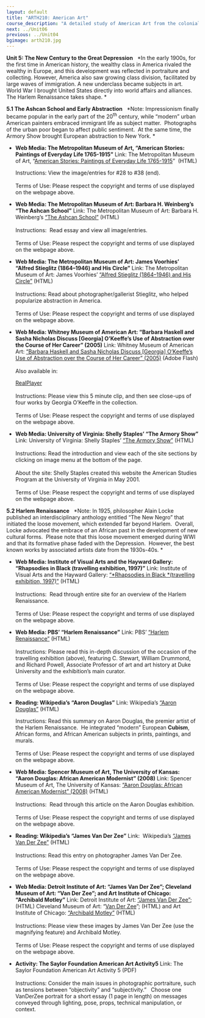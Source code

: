 ```yaml
---
layout: default
title: "ARTH210: American Art"
course_description: "A detailed study of American Art from the colonial era through the postwar twentieth century, with particular attention to the historical and cultural context of artwork in America."
next: ../Unit06
previous: ../Unit04
bgimage: arth210.jpg
---
```

**Unit 5: The New Century to the Great Depression** <span
id="5"></span> 
*In the early 1900s, for the first time in American history, the wealthy
class in America rivaled the wealthy in Europe, and this development was
reflected in portraiture and collecting. However, America also saw
growing class division, facilitated by large waves of immigration. A new
underclass became subjects in art.  World War I brought United States
directly into world affairs and alliances.  The Harlem Renaissance takes
shape. *

**5.1 The Ashcan School and Early Abstraction** <span id="5.1"></span> 
*Note: Impressionism finally became popular in the early part of the
20<sup>th</sup> century, while “modern” urban American painters embraced
immigrant life as subject matter.  Photographs of the urban poor began
to affect public sentiment.  At the same time, the Armory Show brought
European abstraction to New York. *

-   **Web Media: The Metropolitan Museum of Art, “American Stories:
    Paintings of Everyday Life 1765-1915”**
    Link: The Metropolitan Museum of Art, “[American Stories: Paintings
    of Everyday Life
    1765-1915](http://www.metmuseum.org/exhibitions/listings/2009/american-stories)”
     (HTML)  
      
     Instructions: View the image/entries for \#28 to \#38 (end).   
        
     Terms of Use: Please respect the copyright and terms of use
    displayed on the webpage above.

-   **Web Media: The Metropolitan Museum of Art: Barbara H. Weinberg’s
    “The Ashcan School”**
    Link: The Metropolitan Museum of Art: Barbara H. Weinberg’s [“The
    Ashcan
    School”](http://www.metmuseum.org/toah/hd/ashc/hd_ashc.htm) (HTML)  
        
     Instructions:  Read essay and view all image/entries.  
        
     Terms of Use: Please respect the copyright and terms of use
    displayed on the webpage above.

-   **Web Media: The Metropolitan Museum of Art: James Voorhies’ “Alfred
    Stieglitz (1864–1946) and His Circle”**
    Link: The Metropolitan Museum of Art: James Voorhies’ [“Alfred
    Stieglitz (1864–1946) and His
    Circle”](http://www.metmuseum.org/toah/hd/stgl/hd_stgl.htm) (HTML)  
        
     Instructions: Read about photographer/gallerist Stieglitz, who
    helped popularize abstraction in America.  
        
     Terms of Use: Please respect the copyright and terms of use
    displayed on the webpage above.

-   **Web Media: Whitney Museum of American Art: “Barbara Haskell and
    Sasha Nicholas Discuss [Georgia] O’Keeffe’s Use of Abstraction over
    the Course of Her Career” (2005)**
    Link: Whitney Museum of American Art: [“Barbara Haskell and Sasha
    Nicholas Discuss [Georgia] O’Keeffe’s Use of Abstraction over the
    Course of Her Career”
    (2005)](http://whitney.org/WatchAndListen/Artists?context_id=962)
    (Adobe Flash)  
        
     Also available in:  

    [RealPlayer](http://blip.tv/file/get/WhitneyFocus-GeorgiaOKeeffeAbstraction895.flv)  
        
     Instructions: Please view this 5 minute clip, and then see
    close-ups of four works by Georgia O’Keeffe in the collection.   
        
     Terms of Use: Please respect the copyright and terms of use
    displayed on the webpage above.

-   **Web Media: University of Virginia: Shelly Staples’ “The Armory
    Show”**
    Link: University of Virginia: Shelly Staples’ [“The Armory
    Show”](http://xroads.virginia.edu/~MUSEUM/Armory/armoryshow.html)
    (HTML)  
        
     Instructions: Read the introduction and view each of the site
    sections by clicking on image menu at the bottom of the page.  
        
     About the site: Shelly Staples created this website the American
    Studies Program at the University of Virginia in May 2001.   
        
     Terms of Use: Please respect the copyright and terms of use
    displayed on the webpage above.

**5.2 Harlem Renaissance** <span id="5.2"></span> 
*Note: In 1925, philosopher Alain Locke published an interdisciplinary
anthology entitled “The New Negro” that initiated the loose movement,
which extended far beyond Harlem.  Overall, Locke advocated the embrace
of an African past in the development of new cultural forms.  Please
note that this loose movement emerged during WWI and that its formative
phase faded with the Depression.  However, the best known works by
associated artists date from the 1930s-40s. *

-   **Web Media: Institute of Visual Arts and the Hayward Gallery:
    “Rhapsodies in Black (travelling exhibition, 1997)”**
    Link: Institute of Visual Arts and the Hayward Gallery:
    [“*Rhapsodies in Black *(travelling exhibition,
    1997)”](http://www.iniva.org/harlem/home.html) (HTML)  
        
     Instructions:  Read through entire site for an overview of the
    Harlem Renaissance.  
        
     Terms of Use: Please respect the copyright and terms of use
    displayed on the webpage above.

-   **Web Media: PBS’ “Harlem Renaissance”**
    Link: PBS’ [“Harlem
    Renaissance”](https://web.archive.org/web/20130730143316/http://www.pbs.org/newshour/forum/entertainment/jan-june98/harlem-renaissance.html)
    (HTML)  
        
     Instructions: Please read this in-depth discussion of the occasion
    of the travelling exhibition (above), featuring C. Stewart, William
    Drummond, and Richard Powell, Associate Professor of art and art
    history at Duke University and the exhibition’s main curator.   
        
     Terms of Use: Please respect the copyright and terms of use
    displayed on the webpage above.

-   **Reading: Wikipedia’s “Aaron Douglas”**
    Link: Wikipedia’s [“Aaron
    Douglas”](http://en.wikipedia.org/wiki/Aaron_Douglas) (HTML)  
      
     Instructions: Read this summary on Aaron Douglas, the premier
    artist of the Harlem Renaissance.  He integrated “modern”
    European **Cubism**, African forms, and African American subjects in
    prints, paintings, and murals.  
        
     Terms of Use: Please respect the copyright and terms of use
    displayed on the webpage above.

-   **Web Media: Spencer Museum of Art, The University of Kansas: “Aaron
    Douglas: African American Modernist” (2008)**
    Link: Spencer Museum of Art, The University of Kansas: [“Aaron
    Douglas: African American Modernist”
    (2008)](http://www.spencerart.ku.edu/exhibitions/aarondouglas.shtml)
    (HTML)  
        
     Instructions:  Read through this article on the Aaron Douglas
    exhibition.  
        
     Terms of Use: Please respect the copyright and terms of use
    displayed on the webpage above.

-   **Reading: Wikipedia’s “James Van Der Zee”**
    Link:  Wikipedia’s [“James Van Der
    Zee”](http://en.wikipedia.org/wiki/James_Van_Der_Zee) (HTML)  
        
     Instructions: Read this entry on photographer James Van Der Zee.  
        
     Terms of Use: Please respect the copyright and terms of use
    displayed on the webpage above.

-   **Web Media: Detroit Institute of Art: “James Van Der Zee”;
    Cleveland Museum of Art: “Van Der Zee”; and Art Institute of
    Chicago: “Archibald Motley”**
    Link: Detroit Institute of Art: [“James Van Der
    Zee”](http://www.dia.org/art/search-collection.aspx?searchType=new&department=&classification=&artist=VanDerZee+James&nationality=&medium=&objectNumber=&keyword=&date_from=&date_to=&action=Search+Art+at+the+DIA);
    (HTML) Cleveland Museum of Art: “[Van Der
    Zee](http://www.clevelandart.org/blog/collection-highlight-works-james-van-der-zee)”;
    (HTML) and Art Institute of Chicago: [“Archibald
    Motley”](http://www.artic.edu/aic/collections/artwork/artist/1757)
    (HTML)  
        
     Instructions: Please view these images by James Van Der Zee (use
    the magnifying feature) and Archibald Motley.  
        
     Terms of Use: Please respect the copyright and terms of use
    displayed on the webpage above.

-   **Activity: The Saylor Foundation American Art Activity5**
    Link: The Saylor Foundation American Art Activity 5 (PDF)  
        
     Instructions: Consider the main issues in photographic portraiture,
    such as tensions between “objectivity” and “subjectivity.”   Choose
    one VanDerZee portrait for a short essay (1 page in length) on
    messages conveyed through lighting, pose, props, technical
    manipulation, or context. 


